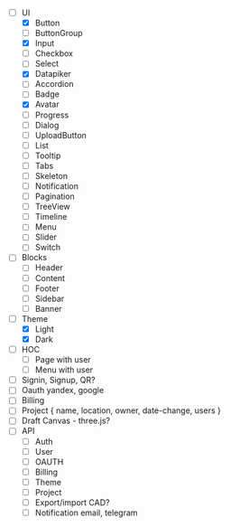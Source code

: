 ###

- [ ] UI
  - [X] Button
  - [ ] ButtonGroup
  - [X] Input
  - [ ] Checkbox
  - [ ] Select
  - [X] Datapiker
  - [ ] Accordion
  - [ ] Badge
  - [X] Avatar
  - [ ] Progress
  - [ ] Dialog
  - [ ] UploadButton
  - [ ] List
  - [ ] Tooltip
  - [ ] Tabs
  - [ ] Skeleton
  - [ ] Notification
  - [ ] Pagination
  - [ ] TreeView
  - [ ] Timeline
  - [ ] Menu
  - [ ] Slider
  - [ ] Switch
- [ ] Blocks
  - [ ] Header
  - [ ] Content
  - [ ] Footer
  - [ ] Sidebar
  - [ ] Banner
- [ ] Theme
  - [X] Light
  - [X] Dark
- [ ] HOC
  - [ ] Page with user
  - [ ] Menu with user
- [ ] Signin, Signup, QR?
- [ ] Oauth yandex, google
- [ ] Billing
- [ ] Project { name, location, owner, date-change, users }
- [ ] Draft Canvas - three.js?
- [ ] API
  - [ ] Auth
  - [ ] User
  - [ ] OAUTH
  - [ ] Billing
  - [ ] Theme
  - [ ] Project
  - [ ] Export/import CAD?
  - [ ] Notification email, telegram
